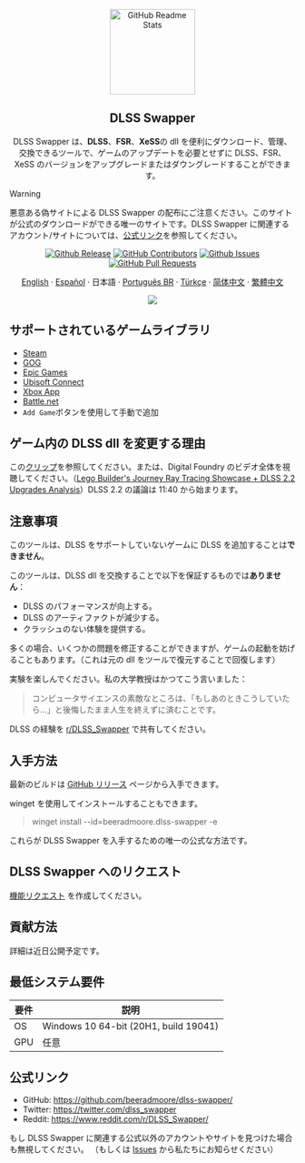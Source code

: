 <p align="center">
 <img width="150px" src="https://beeradmoore.github.io/dlss-swapper/logo_250.png" align="center" alt="GitHub Readme Stats" />
 <h2 align="center">DLSS Swapper
</h2>
 <p align="center">DLSS Swapper は、<strong>DLSS</strong>、<strong>FSR</strong>、<strong>XeSS</strong>の dll を便利にダウンロード、管理、交換できるツールで、ゲームのアップデートを必要とせずに DLSS、FSR、XeSS のバージョンをアップグレードまたはダウングレードすることができます。</p>
</p>

> [!WARNING]
> 悪意ある偽サイトによる DLSS Swapper の配布にご注意ください。このサイトが公式のダウンロードができる唯一のサイトです。DLSS Swapper に関連するアカウント/サイトについては、[公式リンク](#公式リンク)を参照してください。

<p align="center">
    <a href="https://github.com/beeradmoore/dlss-swapper/releases"><img alt="Github Release" src="https://img.shields.io/github/v/release/beeradmoore/dlss-swapper" /></a>
    <a href="https://github.com/beeradmoore/dlss-swapper/graphs/contributors"><img alt="GitHub Contributors" src="https://img.shields.io/github/contributors/beeradmoore/dlss-swapper" /></a>
    <a href="https://github.com/beeradmoore/dlss-swapper/issues"><img alt="Github Issues" src="https://img.shields.io/github/issues/beeradmoore/dlss-swapper?color=0088ff" /></a>
    <a href="https://github.com/beeradmoore/dlss-swapper/pulls"><img alt="GitHub Pull Requests" src="https://img.shields.io/github/issues-pr/beeradmoore/dlss-swapper?color=0088ff" /></a>
</p>

<p align="center">
    <a href="../README.md">English</a>    
    ·
    <a href="./readme_es.md">Español</a>
    ·
    日本語    
    ·
    <a href="./readme_pt-BR.md">Português BR</a>
    ·
    <a href="./readme_tr-TR.md">Türkçe</a>
    ·
    <a href="./readme_zh-Hans.md">简体中文</a>
    ·
    <a href="./readme_zh-TW.md">繁體中文</a>
</p>

<p align="center">
    <img src="https://beeradmoore.github.io/dlss-swapper/images/usage/usage_4.gif" />
</p>

## サポートされているゲームライブラリ

- [Steam](https://store.steampowered.com/)
- [GOG](https://www.gog.com/en/)
- [Epic Games](https://store.epicgames.com/)
- [Ubisoft Connect](https://www.ubisoft.com/)
- [Xbox App](https://www.xbox.com/)
- [Battle.net](https://shop.battle.net/)
- `Add Game`ボタンを使用して手動で追加

## ゲーム内の DLSS dll を変更する理由

この[クリップ](https://youtube.com/clip/UgzYyeox3s7jFJZAvYF4AaABCQ)を参照してください。または、Digital Foundry のビデオ全体を視聴してください。（[Lego Builder's Journey Ray Tracing Showcase + DLSS 2.2 Upgrades Analysis](https://www.youtube.com/watch?v=dtbqJXb1UDw)）DLSS 2.2 の議論は 11:40 から始まります。

## 注意事項

このツールは、DLSS をサポートしていないゲームに DLSS を追加することは**できません**。

このツールは、DLSS dll を交換することで以下を保証するものでは**ありません**：

- DLSS のパフォーマンスが向上する。
- DLSS のアーティファクトが減少する。
- クラッシュのない体験を提供する。

多くの場合、いくつかの問題を修正することができますが、ゲームの起動を妨げることもあります。（これは元の dll をツールで復元することで回復します）

実験を楽しんでください。私の大学教授はかつてこう言いました：

> コンピュータサイエンスの素敵なところは、「もしあのときこうしていたら…」と後悔したまま人生を終えずに済むことです。

DLSS の経験を [r/DLSS_Swapper](https://www.reddit.com/r/DLSS_Swapper/) で共有してください。

## 入手方法

最新のビルドは [GitHub リリース](https://github.com/beeradmoore/dlss-swapper/releases) ページから入手できます。

winget を使用してインストールすることもできます。

> winget install --id=beeradmoore.dlss-swapper -e 

これらが DLSS Swapper を入手するための唯一の公式な方法です。

## DLSS Swapper へのリクエスト

[機能リクエスト](https://github.com/beeradmoore/dlss-swapper/issues/new?template=feature_request.yml) を作成してください。

## 貢献方法

詳細は近日公開予定です。

## 最低システム要件

| 要件 | 説明                                  |
| ---- | ------------------------------------- |
| OS   | Windows 10 64-bit (20H1, build 19041) |
| GPU  | 任意                                  |

## 公式リンク

- GitHub: https://github.com/beeradmoore/dlss-swapper/
- Twitter: https://twitter.com/dlss_swapper
- Reddit: https://www.reddit.com/r/DLSS_Swapper/

もし DLSS Swapper に関連する公式以外のアカウントやサイトを見つけた場合も無視してください。
（もしくは [Issues](https://github.com/beeradmoore/dlss-swapper/issues/new?template=other_issue.yml) から私たちにお知らせください）

